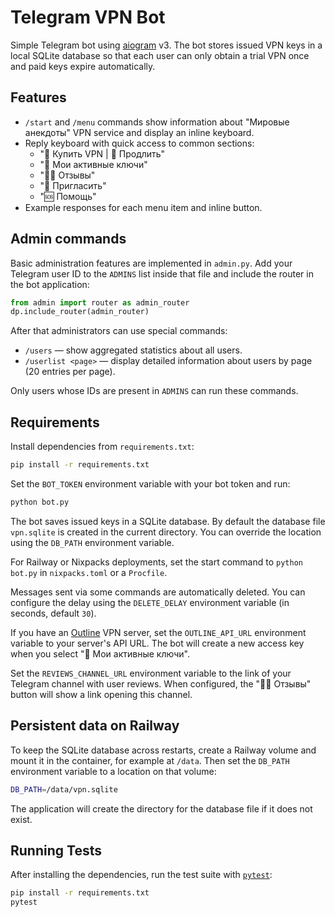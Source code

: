 # Telegram VPN Bot

Simple Telegram bot using [aiogram](https://docs.aiogram.dev/) v3.
The bot stores issued VPN keys in a local SQLite database so that each
user can only obtain a trial VPN once and paid keys expire automatically.

## Features

- `/start` and `/menu` commands show information about "Мировые анекдоты" VPN service and display an inline keyboard.
- Reply keyboard with quick access to common sections:
  - "🛒 Купить VPN | 📅 Продлить"
  - "🔑 Мои активные ключи"
  - "🧑‍💬 Отзывы"
  - "🎁 Пригласить"
  - "🆘 Помощь"
- Example responses for each menu item and inline button.

## Admin commands

Basic administration features are implemented in `admin.py`. Add your Telegram
user ID to the `ADMINS` list inside that file and include the router in the bot
application:

```python
from admin import router as admin_router
dp.include_router(admin_router)
```

After that administrators can use special commands:

- `/users` &mdash; show aggregated statistics about all users.
- `/userlist <page>` &mdash; display detailed information about users by page
  (20 entries per page).

Only users whose IDs are present in `ADMINS` can run these commands.

## Requirements

Install dependencies from `requirements.txt`:

```bash
pip install -r requirements.txt
```

Set the `BOT_TOKEN` environment variable with your bot token and run:

```bash
python bot.py
```

The bot saves issued keys in a SQLite database. By default the database
file `vpn.sqlite` is created in the current directory. You can override
the location using the `DB_PATH` environment variable.

For Railway or Nixpacks deployments, set the start command to `python bot.py` in `nixpacks.toml` or a `Procfile`.

Messages sent via some commands are automatically deleted. You can configure the
delay using the `DELETE_DELAY` environment variable (in seconds, default `30`).

If you have an [Outline](https://getoutline.org/) VPN server, set the
`OUTLINE_API_URL` environment variable to your server's API URL. The bot will
create a new access key when you select "🔑 Мои активные ключи".

Set the `REVIEWS_CHANNEL_URL` environment variable to the link of your Telegram
channel with user reviews. When configured, the "🧑‍💬 Отзывы" button will show a
link opening this channel.

## Persistent data on Railway

To keep the SQLite database across restarts, create a Railway volume and mount
it in the container, for example at `/data`. Then set the `DB_PATH` environment
variable to a location on that volume:

```bash
DB_PATH=/data/vpn.sqlite
```

The application will create the directory for the database file if it does not
exist.

## Running Tests

After installing the dependencies, run the test suite with
[`pytest`](https://docs.pytest.org/):

```bash
pip install -r requirements.txt
pytest
```


